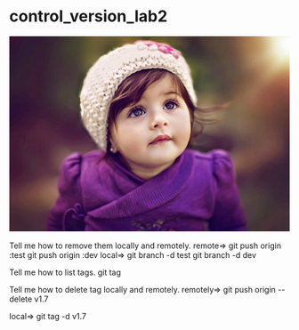# control_version_lab2
![alt_text](image2.png)

Tell me how to remove them locally and remotely.
 remote=>   git push origin :test
           git push origin :dev
local=>  git branch -d test
          git branch -d dev

Tell me how to list tags. 
    git tag

Tell me how to delete tag locally and remotely. 
   remotely=> git push origin --delete v1.7

   local=> git tag -d v1.7